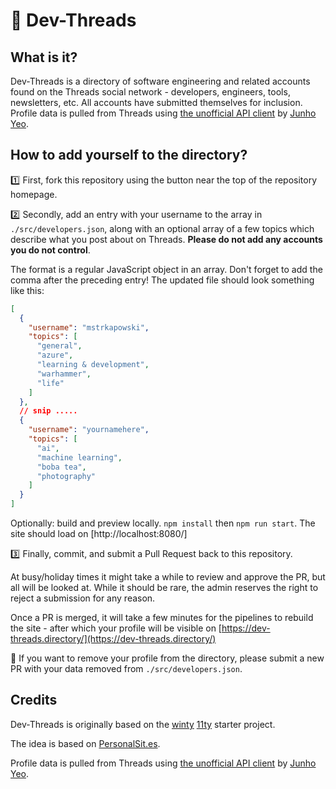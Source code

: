 # :thread: Dev-Threads

## What is it?

Dev-Threads is a directory of software engineering and related accounts found on the Threads social network - developers, engineers, tools, newsletters, etc. All accounts have submitted themselves for inclusion. Profile data is pulled from Threads using [the unofficial API client](https://github.com/junhoyeo/threads-api) by [Junho Yeo](https://junho.io/).

## How to add yourself to the directory?

:one: First, fork this repository using the button near the top of the repository homepage.

:two: Secondly, add an entry with your username to the array in `./src/developers.json`, along with an optional array of a few topics which describe what you post about on Threads. **Please do not add any accounts you do not control**.

The format is a regular JavaScript object in an array. Don't forget to add the comma after the preceding entry!
The updated file should look something like this:

```JSON
[
  {
    "username": "mstrkapowski",
    "topics": [
      "general",
      "azure",
      "learning & development",
      "warhammer",
      "life"
    ]
  },
  // snip .....
  {
    "username": "yournamehere",
    "topics": [
      "ai",
      "machine learning",
      "boba tea",
      "photography"
    ]
  }
]

```

Optionally: build and preview locally. `npm install` then `npm run start`. The site should load on [http://localhost:8080/]

:three: Finally, commit, and submit a Pull Request back to this repository.

At busy/holiday times it might take a while to review and approve the PR, but all will be looked at. While it should be rare, the admin reserves the right to reject a submission for any reason.

Once a PR is merged, it will take a few minutes for the pipelines to rebuild the site - after which your profile will be visible on [https://dev-threads.directory/](https://dev-threads.directory/)

:no_pedestrians: If you want to remove your profile from the directory, please submit a new PR with your data removed from `./src/developers.json`.

## Credits

Dev-Threads is originally based on the [winty](https://github.com/distantcam/windty/) [11ty](https://www.11ty.dev/) starter project.

The idea is based on [PersonalSit.es](https://personalsit.es/).

Profile data is pulled from Threads using [the unofficial API client](https://github.com/junhoyeo/threads-api) by [Junho Yeo](https://junho.io/).
